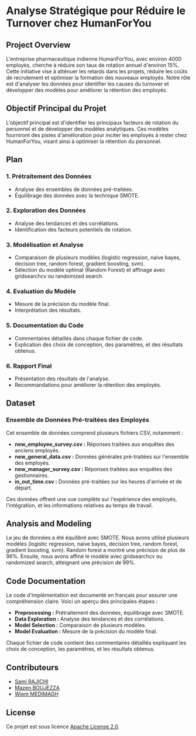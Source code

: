 # Analyse Stratégique pour Réduire le Turnover chez HumanForYou

## Project Overview

L'entreprise pharmaceutique indienne HumanForYou, avec environ 4000 employés, cherche à réduire son taux de rotation annuel d'environ 15%. Cette initiative vise à atténuer les retards dans les projets, réduire les coûts de recrutement et optimiser la formation des nouveaux employés. Notre rôle est d'analyser les données pour identifier les causes du turnover et développer des modèles pour améliorer la rétention des employés.

## Objectif Principal du Projet

L'objectif principal est d'identifier les principaux facteurs de rotation du personnel et de développer des modèles analytiques. Ces modèles fourniront des pistes d'amélioration pour inciter les employés à rester chez HumanForYou, visant ainsi à optimiser la rétention du personnel.

## Plan

### 1. Prétraitement des Données
   - Analyse des ensembles de données pré-traitées.
   - Équilibrage des données avec la technique SMOTE.

### 2. Exploration des Données
   - Analyse des tendances et des corrélations.
   - Identification des facteurs potentiels de rotation.

### 3. Modélisation et Analyse
   - Comparaison de plusieurs modèles (logistic regression, naive bayes, decision tree, random forest, gradient boosting, svm).
   - Sélection du modèle optimal (Random Forest) et affinage avec gridsearchcv ou randomized search.

### 4. Evaluation du Modèle
   - Mesure de la précision du modèle final.
   - Interprétation des résultats.

### 5. Documentation du Code
   - Commentaires détaillés dans chaque fichier de code.
   - Explication des choix de conception, des paramètres, et des résultats obtenus.

### 6. Rapport Final
   - Présentation des résultats de l'analyse.
   - Recommandations pour améliorer la rétention des employés.

## Dataset

### Ensemble de Données Pré-traitées des Employés

Cet ensemble de données comprend plusieurs fichiers CSV, notamment :
- **new_employee_survey.csv :** Réponses traitées aux enquêtes des anciens employés.
- **new_general_data.csv :** Données générales pré-traitées sur l'ensemble des employés.
- **new_manager_survey.csv :** Réponses traitées aux enquêtes des gestionnaires.
- **in_out_time.csv :** Données pré-traitées sur les heures d'arrivée et de départ.

Ces données offrent une vue complète sur l'expérience des employés, l'intégration, et les informations relatives au temps de travail.

## Analysis and Modeling

Le jeu de données a été équilibré avec SMOTE. Nous avons utilisé plusieurs modèles (logistic regression, naive bayes, decision tree, random forest, gradient boosting, svm). Random forest a montré une précision de plus de 96%. Ensuite, nous avons affiné le modèle avec gridsearchcv ou randomized search, atteignant une précision de 99%.

## Code Documentation

Le code d'implémentation est documenté en français pour assurer une compréhension claire. Voici un aperçu des principales étapes :
- **Preprocessing :** Prétraitement des données, équilibrage avec SMOTE.
- **Data Exploration :** Analyse des tendances et des corrélations.
- **Model Selection :** Comparaison de plusieurs modèles.
- **Model Evaluation :** Mesure de la précision du modèle final.

Chaque fichier de code contient des commentaires détaillés expliquant les choix de conception, les paramètres, et les résultats obtenus.

## Contributeurs

- [Sami RAJICHI](https://www.linkedin.com/in/sami-rajichi/)
- [Mazen BOUJEZZA](https://www.linkedin.com/in/mazen-boujezza-677560199/)
- [Wiem MEDIMAGH](https://www.linkedin.com/in/wiem-medimagh-b8310a213/)

## License

Ce projet est sous licence [Apache License 2.0](LICENSE).
